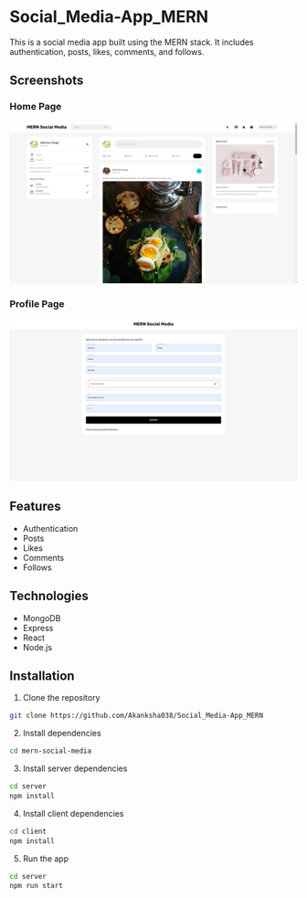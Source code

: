# Social_Media-App_MERN


This is a social media app built using the MERN stack. It includes authentication, posts, likes, comments, and follows.

## Screenshots

### Home Page
![Home Page](./images/home.png)

### Profile Page
![Profile Page](./images/singup.png)


## Features

- Authentication
- Posts
- Likes
- Comments
- Follows

## Technologies

- MongoDB
- Express
- React
- Node.js

## Installation

1. Clone the repository
```bash
git clone https://github.com/Akanksha038/Social_Media-App_MERN
```

2. Install dependencies
```bash
cd mern-social-media
```

3. Install server dependencies
```bash
cd server
npm install
```

4. Install client dependencies
```bash
cd client
npm install
```

5. Run the app
```bash
cd server
npm run start
```

